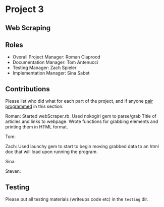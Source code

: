 # Project 3
## Web Scraping

## Roles
* Overall Project Manager: Roman Claprood
* Documentation Manager: Tom Antenucci
* Testing Manager: Zach Spieler
* Implementation Manager: Sina Sabet

## Contributions
Please list who did what for each part of the project, and if anyone [pair programmed](http://en.wikipedia.org/wiki/Pair_programming) in this section.

Roman: Started webScraper.rb. Used nokogiri gem to parse/grab Title of articles and links to webpage. Wrote functions for grabbing elements 
and printing them in HTML format.

Tom:

Zach: Used launchy gem to start to begin moving grabbed data to an html doc that will load upon running the program.

Sina:

Steven:

## Testing
Please put all testing materials (writeups code etc) in the `testing` dir.
